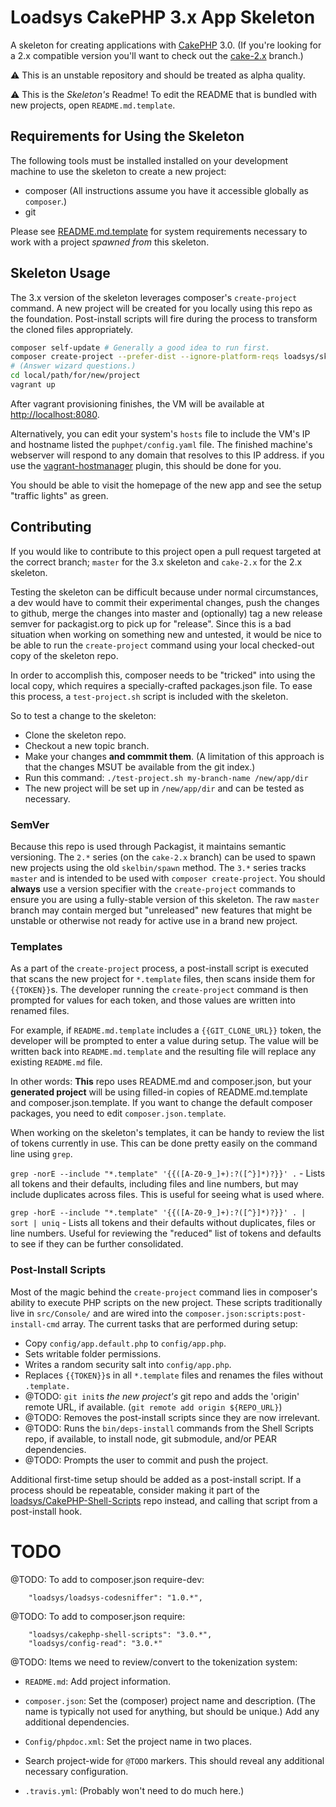 # Loadsys CakePHP 3.x App Skeleton

A skeleton for creating applications with [CakePHP](http://cakephp.org) 3.0. (If you're looking
for a 2.x compatible version you'll want to check out the
[cake-2.x](https://github.com/loadsys/CakePHP-Skeleton/tree/cake-2.x) branch.)

:warning: This is an unstable repository and should be treated as alpha quality.

:warning: This is the _Skeleton's_ Readme! To edit the README that is bundled with new projects, open `README.md.template`.


## Requirements for Using the Skeleton

The following tools must be installed installed on your development machine to use the skeleton to create a new project:

* composer (All instructions assume you have it accessible globally as `composer`.)
* git

Please see [README.md.template](README.md.template#Developer-specific) for system requirements necessary to work with a project _spawned from_ this skeleton.


## Skeleton Usage

The 3.x version of the skeleton leverages composer's `create-project` command. A new project will be created for you locally using this repo as the foundation. Post-install scripts will fire during the process to transform the cloned files appropriately.

```bash
composer self-update # Generally a good idea to run first.
composer create-project --prefer-dist --ignore-platform-reqs loadsys/skeleton local/path/for/new/project 3.0.*
# (Answer wizard questions.)
cd local/path/for/new/project
vagrant up
```

After vagrant provisioning finishes, the VM will be available at [http://localhost:8080](http://localhost:8080).

Alternatively, you can edit your system's `hosts` file to include the VM's IP and hostname listed the `puphpet/config.yaml` file. The finished machine's webserver will respond to any domain that resolves to this IP address. if you use the [vagrant-hostmanager](https://github.com/smdahlen/vagrant-hostmanager) plugin, this should be done for you.

You should be able to visit the homepage of the new app and see the setup "traffic lights" as green.


## Contributing

If you would like to contribute to this project open a pull request targeted at the correct branch;
`master` for the 3.x skeleton and `cake-2.x` for the 2.x skeleton.

Testing the skeleton can be difficult because under normal circumstances, a dev would have to commit their experimental changes, push the changes to github, merge the changes into master and (optionally) tag a new release semver for packagist.org to pick up for "release". Since this is a bad situation when working on something new and untested, it would be nice to be able to run the `create-project` command using your local checked-out copy of the skeleton repo.

In order to accomplish this, composer needs to be "tricked" into using the local copy, which requires a specially-crafted packages.json file. To ease this process, a `test-project.sh` script is included with the skeleton.

So to test a change to the skeleton:

* Clone the skeleton repo.
* Checkout a new topic branch.
* Make your changes **and commmit them**. (A limitation of this approach is that the changes MSUT be available from the git index.)
* Run this command: `./test-project.sh my-branch-name /new/app/dir`
* The new project will be set up in `/new/app/dir` and can be tested as necessary.


### SemVer

Because this repo is used through Packagist, it maintains semantic versioning. The `2.*` series (on the `cake-2.x` branch) can be used to spawn new projects using the old `skelbin/spawn` method. The `3.*` series tracks `master` and is intended to be used with `composer create-project`. You should **always** use a version specifier with the `create-project` commands to ensure you are using a fully-stable version of this skeleton. The raw `master` branch may contain merged but "unreleased" new features that might be unstable or otherwise not ready for active use in a brand new project.


### Templates

As a part of the `create-project` process, a post-install script is executed that scans the new project for `*.template` files, then scans inside them for `{{TOKEN}}`s. The developer running the `create-project` command is then prompted for values for each token, and those values are written into renamed files.

For example, if `README.md.template` includes a `{{GIT_CLONE_URL}}` token, the developer will be prompted to enter a value during setup. The value will be written back into `README.md.template` and the resulting file will replace any existing `README.md` file.

In other words: **This** repo uses README.md and composer.json, but your **generated project** will be using filled-in copies of README.md.template and composer.json.template. If you want to change the default composer packages, you need to edit `composer.json.template`.

When working on the skeleton's templates, it can be handy to review the list of tokens currently in use. This can be done pretty easily on the command line using `grep`.

`grep -norE --include "*.template" '{{([A-Z0-9_]+):?([^}]*)?}}' .` - Lists all tokens and their defaults, including files and line numbers, but may include duplicates across files. This is useful for seeing what is used where. 

`grep -horE --include "*.template" '{{([A-Z0-9_]+):?([^}]*)?}}' . | sort | uniq` - Lists all tokens and their defaults without duplicates, files or line numbers. Useful for reviewing the "reduced" list of tokens and defaults to see if they can be further consolidated.


### Post-Install Scripts

Most of the magic behind the `create-project` command lies in composer's ability to execute PHP scripts on the new project. These scripts traditionally live in `src/Console/` and are wired into the `composer.json:scripts:post-install-cmd` array. The current tasks that are performed during setup:

* Copy `config/app.default.php` to `config/app.php`.
* Sets writable folder permissions.
* Writes a random security salt into `config/app.php`.
* Replaces `{{TOKEN}}`s in all `*.template` files and renames the files without `.template.`
* @TODO: `git init`s _the new project's_ git repo and adds the 'origin' remote URL, if available. (`git remote add origin ${REPO_URL}`)
* @TODO: Removes the post-install scripts since they are now irrelevant.
* @TODO: Runs the `bin/deps-install` commands from the Shell Scripts repo, if available, to install node, git submodule, and/or PEAR dependencies.
* @TODO: Prompts the user to commit and push the project.

Additional first-time setup should be added as a post-install script. If a process should be repeatable, consider making it part of the [loadsys/CakePHP-Shell-Scripts]() repo instead, and calling that script from a post-install hook.


# TODO

@TODO: To add to composer.json require-dev:

        "loadsys/loadsys-codesniffer": "1.0.*",

@TODO: To add to composer.json require:

        "loadsys/cakephp-shell-scripts": "3.0.*",
        "loadsys/config-read": "3.0.*"


@TODO: Items we need to review/convert to the tokenization system:

* `README.md`: Add project information.

* `composer.json`: Set the (composer) project name and description. (The name is typically not used for anything, but should be unique.) Add any additional dependencies.

* `Config/phpdoc.xml`: Set the project name in two places.

* Search project-wide for `@TODO` markers. This should reveal any additional necessary configuration.

* `.travis.yml`: (Probably won't need to do much here.)
